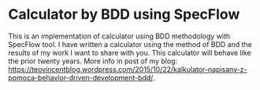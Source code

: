 # Calculator by BDD using SpecFlow
This is an implementation of calculator using BDD methodology with SpecFlow tool. I have written a calculator using the method of BDD and the results of my work I want to share with you. This calculator will behave like the prior twenty years. More info in post of my blog: https://teovincentblog.wordpress.com/2015/10/22/kalkulator-napisany-z-pomoca-behavior-driven-development-bdd/.
